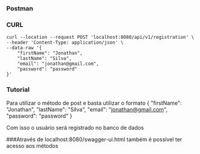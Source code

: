
### Postman

### CURL
```
curl --location --request POST 'localhost:8080/api/v1/registration' \
--header 'Content-Type: application/json' \
--data-raw '{
    "firstName": "Jonathan",
    "lastName": "Silva",
    "email": "jonathan@gmail.com",
    "password": "password"
}'
```
### Tutorial
Para utilizar o método de post e basta utilizar o formato
{
"firstName": "Jonathan",
"lastName": "Silva",
"email": "jonathan@gmail.com",
"password": "password"
}

Com isso o usuário será registrado no banco de dados

###Através de localhost:8080/swagger-ui.html também é possível ter acesso aos métodos
